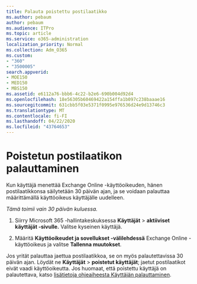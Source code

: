 ```yaml
---
title: Palauta poistettu postilaatikko
ms.author: pebaum
author: pebaum
ms.audience: ITPro
ms.topic: article
ms.service: o365-administration
localization_priority: Normal
ms.collection: Adm_O365
ms.custom:
- "360"
- "3500005"
search.appverid:
- MOE150
- MED150
- MBS150
ms.assetid: e6112a76-bbb6-4c22-b2e6-690b004d92d4
ms.openlocfilehash: 18e56305b60469422a154ffa1b097c238baaae16
ms.sourcegitcommit: 631cbb5f03e5371f0995e976536d24e9d13746c3
ms.translationtype: MT
ms.contentlocale: fi-FI
ms.lasthandoff: 04/22/2020
ms.locfileid: "43764653"
---
```

# <a name="restore-a-deleted-mailbox"></a>Poistetun postilaatikon palauttaminen

Kun käyttäjä menettää Exchange Online -käyttöoikeuden, hänen postilaatikkonsa säilytetään 30 päivän ajan, ja se voidaan palauttaa määrittämällä käyttöoikeus käyttäjälle uudelleen.
  
 *Tämä toimii vain 30 päivän kuluessa.*  
  
1. Siirry Microsoft 365 -hallintakeskuksessa **Käyttäjät** \> **aktiiviset käyttäjät -sivulle.** Valitse kyseinen käyttäjä.

2. Määritä **Käyttöoikeudet ja sovellukset -välilehdessä** Exchange Online -käyttöoikeus ja valitse **Tallenna muutokset**.

Jos yrität palauttaa jaettua postilaatikkoa, se on myös palautettavissa 30 päivän ajan. Löydät ne **Käyttäjät** \> **poistetut käyttäjät**; jaetut postilaatikot eivät vaadi käyttöoikeutta. Jos huomaat, että poistettu käyttäjä on palautettava, katso [lisätietoja ohjeaiheesta Käyttäjän palauttaminen](https://docs.microsoft.com/office365/admin/add-users/restore-user).
  